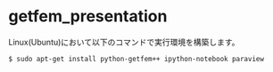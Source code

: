 # getfem_presentation

Linux(Ubuntu)において以下のコマンドで実行環境を構築します。

    $ sudo apt-get install python-getfem++ ipython-notebook paraview

